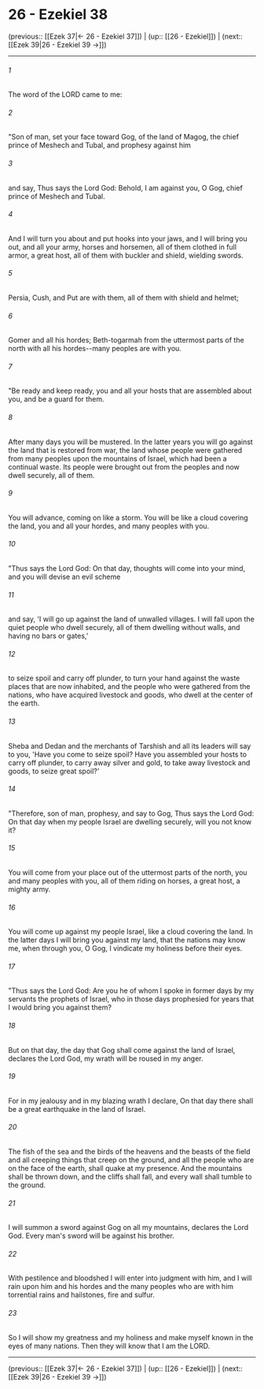 # 26 - Ezekiel 38

(previous:: [[Ezek 37|← 26 - Ezekiel 37]]) | (up:: [[26 - Ezekiel]]) | (next:: [[Ezek 39|26 - Ezekiel 39 →]])

***


###### 1 
The word of the LORD came to me: 

###### 2 
"Son of man, set your face toward Gog, of the land of Magog, the chief prince of Meshech and Tubal, and prophesy against him 

###### 3 
and say, Thus says the Lord God: Behold, I am against you, O Gog, chief prince of Meshech and Tubal. 

###### 4 
And I will turn you about and put hooks into your jaws, and I will bring you out, and all your army, horses and horsemen, all of them clothed in full armor, a great host, all of them with buckler and shield, wielding swords. 

###### 5 
Persia, Cush, and Put are with them, all of them with shield and helmet; 

###### 6 
Gomer and all his hordes; Beth-togarmah from the uttermost parts of the north with all his hordes--many peoples are with you. 

###### 7 
"Be ready and keep ready, you and all your hosts that are assembled about you, and be a guard for them. 

###### 8 
After many days you will be mustered. In the latter years you will go against the land that is restored from war, the land whose people were gathered from many peoples upon the mountains of Israel, which had been a continual waste. Its people were brought out from the peoples and now dwell securely, all of them. 

###### 9 
You will advance, coming on like a storm. You will be like a cloud covering the land, you and all your hordes, and many peoples with you. 

###### 10 
"Thus says the Lord God: On that day, thoughts will come into your mind, and you will devise an evil scheme 

###### 11 
and say, 'I will go up against the land of unwalled villages. I will fall upon the quiet people who dwell securely, all of them dwelling without walls, and having no bars or gates,' 

###### 12 
to seize spoil and carry off plunder, to turn your hand against the waste places that are now inhabited, and the people who were gathered from the nations, who have acquired livestock and goods, who dwell at the center of the earth. 

###### 13 
Sheba and Dedan and the merchants of Tarshish and all its leaders will say to you, 'Have you come to seize spoil? Have you assembled your hosts to carry off plunder, to carry away silver and gold, to take away livestock and goods, to seize great spoil?' 

###### 14 
"Therefore, son of man, prophesy, and say to Gog, Thus says the Lord God: On that day when my people Israel are dwelling securely, will you not know it? 

###### 15 
You will come from your place out of the uttermost parts of the north, you and many peoples with you, all of them riding on horses, a great host, a mighty army. 

###### 16 
You will come up against my people Israel, like a cloud covering the land. In the latter days I will bring you against my land, that the nations may know me, when through you, O Gog, I vindicate my holiness before their eyes. 

###### 17 
"Thus says the Lord God: Are you he of whom I spoke in former days by my servants the prophets of Israel, who in those days prophesied for years that I would bring you against them? 

###### 18 
But on that day, the day that Gog shall come against the land of Israel, declares the Lord God, my wrath will be roused in my anger. 

###### 19 
For in my jealousy and in my blazing wrath I declare, On that day there shall be a great earthquake in the land of Israel. 

###### 20 
The fish of the sea and the birds of the heavens and the beasts of the field and all creeping things that creep on the ground, and all the people who are on the face of the earth, shall quake at my presence. And the mountains shall be thrown down, and the cliffs shall fall, and every wall shall tumble to the ground. 

###### 21 
I will summon a sword against Gog on all my mountains, declares the Lord God. Every man's sword will be against his brother. 

###### 22 
With pestilence and bloodshed I will enter into judgment with him, and I will rain upon him and his hordes and the many peoples who are with him torrential rains and hailstones, fire and sulfur. 

###### 23 
So I will show my greatness and my holiness and make myself known in the eyes of many nations. Then they will know that I am the LORD.

***

(previous:: [[Ezek 37|← 26 - Ezekiel 37]]) | (up:: [[26 - Ezekiel]]) | (next:: [[Ezek 39|26 - Ezekiel 39 →]])
